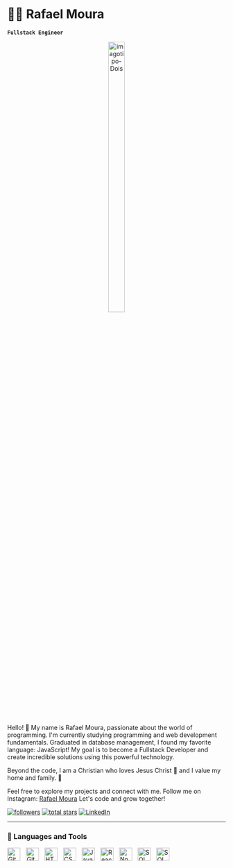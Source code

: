 # :man_technologist: Rafael Moura

**`Fullstack Engineer`**

<div style="text-align: center; margin: 0 auto; width: 240px;">
  <img src="https://i.ibb.co/XZjWN3N/imagotipo-Dois.png" alt="imagotipo-Dois" style="width: 40%; height: auto;" />
</div>

Hello! 👋 My name is Rafael Moura, passionate about the world of programming. I'm currently studying programming and web development fundamentals. Graduated in database management, I found my favorite language: JavaScript! My goal is to become a Fullstack Developer and create incredible solutions using this powerful technology.

Beyond the code, I am a Christian who loves Jesus Christ 🙏 and I value my home and family. 💖

Feel free to explore my projects and connect with me. Follow me on Instagram: [Rafael Moura](https://www.instagram.com/rafaelsm7.1) Let's code and grow together!

<!-- Links animados (minha itensão é inserir também meu perfil pessoal do linkedin)-->

<p align=left>
<a href="https://github.com/RhinnoDeveloper?tab=followers">
         <img alt="followers" title="Follow me on Github" src="https://custom-icon-badges.demolab.com/github/followers/RhinnoDeveloper?color=236ad3&labelColor=1155ba&style=for-the-badge&logo=person-add&label=Follow&logoColor=white"/></a>
      <a href="https://github.com/RhinnoDeveloper?tab=repositories&sort=stargazers">
         <img alt="total stars" title="Total stars on GitHub" src="https://custom-icon-badges.demolab.com/github/stars/RhinnoDeveloper?color=55960c&style=for-the-badge&labelColor=488207&logo=star"/></a>
      <a href="https://www.linkedin.com/in/rhinno7/" target="_blank">
  <img alt="LinkedIn" title="Connect with me on LinkedIn" src="https://custom-icon-badges.demolab.com/badge/-LinkedIn-blue?style=for-the-badge&logo=linkedin&logoColor=white"/>
</a>

   </p>

---

<!-- Tipos de Linguagens -->

### 🧰 Languages and Tools

<img align="left" alt="Git" width="30px" style="padding-right:10px;" src="https://cdn.jsdelivr.net/gh/devicons/devicon/icons/git/git-original.svg" />
<img align="left" alt="GitHub" width="30px" style="padding-right:10px;" src="https://cdn.jsdelivr.net/gh/devicons/devicon/icons/github/github-original.svg" />
<!--<img align="left" alt="Bash" width="30px" style="padding-right:10px;" src="https://cdn.jsdelivr.net/gh/devicons/devicon/icons/bash/bash-original.svg" /> -->
<img align="left" alt="HTML" width="30px" style="padding-right:10px;" src="https://cdn.jsdelivr.net/gh/devicons/devicon/icons/html5/html5-plain.svg" />
<img align="left" alt="CSS" width="30px" style="padding-right:10px;" src="https://cdn.jsdelivr.net/gh/devicons/devicon/icons/css3/css3-plain.svg" />
<img align="left" alt="JavaScript" width="30px" style="padding-right:10px;" src="https://cdn.jsdelivr.net/gh/devicons/devicon/icons/javascript/javascript-plain.svg" />
<img align="left" alt="React" width="30px" style="padding-right:10px;" src="https://cdn.jsdelivr.net/gh/devicons/devicon/icons/react/react-original.svg" />
<img align="left" alt="NodeJS" width="30px" style="padding-right:10px;" src="https://cdn.jsdelivr.net/gh/devicons/devicon/icons/nodejs/nodejs-original.svg" />
<img align="left" alt="SQL" width="30px" style="padding-right:10px;" src="https://cdn.jsdelivr.net/gh/devicons/devicon/icons/postgresql/postgresql-original.svg" />
<img align="left" alt="SQL Server" width="30px" style="padding-right:10px;" src="https://img.icons8.com/color/48/microsoft-sql-server.png" />

